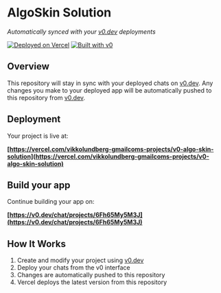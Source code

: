 # AlgoSkin Solution

*Automatically synced with your [v0.dev](https://v0.dev) deployments*

[![Deployed on Vercel](https://img.shields.io/badge/Deployed%20on-Vercel-black?style=for-the-badge&logo=vercel)](https://vercel.com/vikkolundberg-gmailcoms-projects/v0-algo-skin-solution)
[![Built with v0](https://img.shields.io/badge/Built%20with-v0.dev-black?style=for-the-badge)](https://v0.dev/chat/projects/6Fh65My5M3J)

## Overview

This repository will stay in sync with your deployed chats on [v0.dev](https://v0.dev).
Any changes you make to your deployed app will be automatically pushed to this repository from [v0.dev](https://v0.dev).

## Deployment

Your project is live at:

**[https://vercel.com/vikkolundberg-gmailcoms-projects/v0-algo-skin-solution](https://vercel.com/vikkolundberg-gmailcoms-projects/v0-algo-skin-solution)**

## Build your app

Continue building your app on:

**[https://v0.dev/chat/projects/6Fh65My5M3J](https://v0.dev/chat/projects/6Fh65My5M3J)**

## How It Works

1. Create and modify your project using [v0.dev](https://v0.dev)
2. Deploy your chats from the v0 interface
3. Changes are automatically pushed to this repository
4. Vercel deploys the latest version from this repository